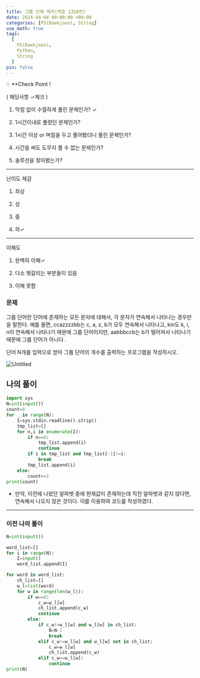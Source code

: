 ```yaml
---
title: 그룹 단체 체커(백준 1316번)
date: 2024-04-04 00:00:00 +09:00
categories: [PS(Baekjoon), String]
use_math: true
tags:
  [
    PS(Baekjoon),
    Python,
    String
  ]
pin: false
---
```


💡 **Check Point !

( 해당사항 ✓체크 )

1. 막힘 없이 수월하게 풀린 문제인가? ✓

2. 1시간이내로 풀렸던 문제인가?

3. 1시간 이상 or 며칠을 두고 풀어봤더니 풀린 문제인가?

4. 시간을 써도 도무지 풀 수 없는 문제인가?

5. 솔루션을 찾아봤는가?

---

난이도 체감

1. 최상

2. 상

3. 중

4. 하✓

---

이해도

1. 완벽히 이해✓

2. 다소 헷갈리는 부분들이 있음

3. 이해 못함

### 문제

그룹 단어란 단어에 존재하는 모든 문자에 대해서, 각 문자가 연속해서 나타나는 경우만을 말한다. 예를 들면, ccazzzzbb는 c, a, z, b가 모두 연속해서 나타나고, kin도 k, i, n이 연속해서 나타나기 때문에 그룹 단어이지만, aabbbccb는 b가 떨어져서 나타나기 때문에 그룹 단어가 아니다.

단어 N개를 입력으로 받아 그룹 단어의 개수를 출력하는 프로그램을 작성하시오.

![Untitled](https://github.com/gihuni99/gihuni99.github.io/assets/90080065/e1c0e9e0-dd6f-4e26-a65f-aad9f7f3f619)

## 나의 풀이

```python
import sys
N=int(input())
count=0
for _ in range(N):
    I=sys.stdin.readline().strip()
    tmp_list=[]
    for n,i in enumerate(I):
        if n==0:
            tmp_list.append(i)
            continue
        if i in tmp_list and tmp_list[-1]!=i:
            break
        tmp_list.append(i)
    else:
        count+=1
print(count)
```

- 만약, 이전에 나왔던 알파벳 중에 현재값이 존재하는데 직전 알파벳과 같지 않다면, 연속해서 나오지 않은 것이다. 이를 이용하여 코드를 작성하였다.

---

### 이전 나의 풀이

```python
N=int(input())

word_list=[]
for i in range(N):
    I=input()
    word_list.append(I)

for word in word_list:
    ch_list=[]
    w_l=list(word)
    for w in range(len(w_l)):
        if w==0:
            c_w=w_l[w]
            ch_list.append(c_w)
            continue
        else:
            if c_w!=w_l[w] and w_l[w] in ch_list:
                N=N-1
                break
            elif c_w!=w_l[w] and w_l[w] not in ch_list:
                c_w=w_l[w]
                ch_list.append(c_w)
            elif c_w==w_l[w]:
                continue
print(N)
        
```